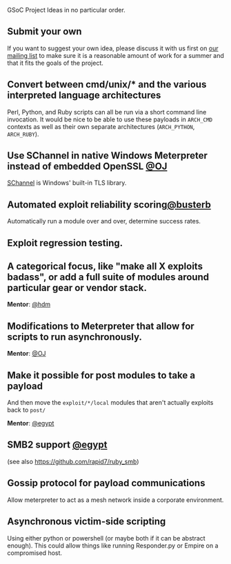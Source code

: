 GSoC Project Ideas in no particular order.

## Submit your own

If you want to suggest your own idea, please discuss it with us first on [our mailing list](https://groups.google.com/forum/#!forum/metasploit-hackers) to make sure it is a reasonable amount of work for a summer and that it fits the goals of the project.

## Convert between cmd/unix/* and the various interpreted language architectures

Perl, Python, and Ruby scripts can all be run via a short command line invocation. It would be nice to be able to use these payloads in `ARCH_CMD` contexts as well as their own separate architectures (`ARCH_PYTHON`, `ARCH_RUBY`).

## Use SChannel in native Windows Meterpreter instead of embedded OpenSSL [@OJ](https://github.com/oj)

[SChannel](https://msdn.microsoft.com/en-us/library/windows/desktop/ms678421(v=vs.85).aspx) is Windows' built-in TLS library.

## Automated exploit reliability scoring[@busterb](https://github.com/busterb)

Automatically run a module over and over, determine success rates.

## Exploit regression testing. 

## A categorical focus, like "make all X exploits badass", or add a full suite of modules around particular gear or vendor stack.

**Mentor**: [@hdm](https://github.com/hdm)

## Modifications to Meterpreter that allow for scripts to run asynchronously.

**Mentor**: [@OJ](https://github.com/oj)

## Make it possible for post modules to take a payload

And then move the `exploit/*/local` modules that aren't actually exploits back to `post/` 

**Mentor**: [@egypt](https://github.com/egypt)

## SMB2 support [@egypt](https://github.com/egypt)

(see also https://github.com/rapid7/ruby_smb)


## Gossip protocol for payload communications

Allow meterpreter to act as a mesh network inside a corporate environment.


## Asynchronous victim-side scripting 

Using either python or powershell (or maybe both if it can be abstract enough). This could allow things like running Responder.py or Empire on a compromised host.




